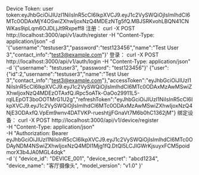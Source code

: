 Device Token:
user token:eyJhbGciOiJIUzI1NiIsInR5cCI6IkpXVCJ9.eyJ1c2VySWQiOjIsImlhdCI6MTc0ODAxMjY4OSwiZXhwIjoxNzQ4MDEzNTg5fQ.MBJSRKvohLBQN41CNWKas9ipLqm6OJDLjJt9Rxpeff8
注册：
curl -X POST http://localhost:3000/api/v1/auth/register -H "Content-Type: application/json" -d '{"username":"testuser3","password":"test123456","name":"Test User 3","contact_info":"test3@example.com"}'
登录：
curl -X POST http://localhost:3000/api/v1/auth/login -H "Content-Type: application/json" -d '{"username": "testuser3", "password": "test123456"}'
{"user":{"id":2,"username":"testuser3","name":"Test User 3","contact_info":"test3@example.com"},"accessToken":"eyJhbGciOiJIUzI1NiIsInR5cCI6IkpXVCJ9.eyJ1c2VySWQiOjIsImlhdCI6MTc0ODAxMzAwMSwiZXhwIjoxNzQ4MDEzOTAxfQ.iRpc5oATk-OaOo29911L5-rqlLEpOT3boOOTMrG1U2g","refreshToken":"eyJhbGciOiJIUzI1NiIsInR5cCI6IkpXVCJ9.eyJ1c2VySWQiOjIsImlhdCI6MTc0ODAxMzAwMSwiZXhwIjoxNzQ4NjE3ODAxfQ.VpEm9wnv4DATVKP-rueshtjjFGnaVt7M6b0hC1362jM"}
绑定设备：
curl -X POST http://localhost:3000/api/v1/device/register \
  -H "Content-Type: application/json" \
  -H "Authorization: Bearer eyJhbGciOiJIUzI1NiIsInR5cCI6IkpXVCJ9.eyJ1c2VySWQiOjIsImlhdCI6MTc0ODAyNDM4NSwiZXhwIjoxNzQ4MDI1Mjg1fQ.DtQI5LCJIGWrKjsuyxFCM5poidmorX3b4JA0MGL4dqk" \
  -d '{
    "device_id": "DEVICE_001",
    "device_secret": "abcd1234",
    "device_name": "客厅摄像头",
    "model_version": "v1.0"
  }'